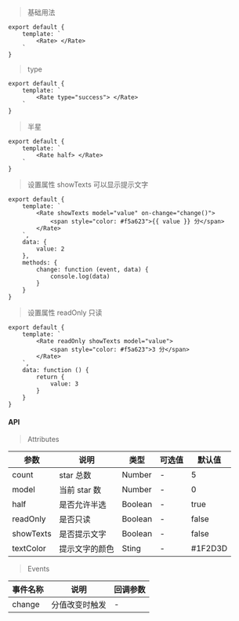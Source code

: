 > 基础用法

    export default {
        template: `
            <Rate> </Rate>
        `
    }

> type

    export default {
        template: `
            <Rate type="success"> </Rate>
        `
    }

> 半星

    export default {
        template: `
            <Rate half> </Rate>
        `
    }

> 设置属性 showTexts 可以显示提示文字

    export default {
        template: `
            <Rate showTexts model="value" on-change="change()">
                <span style="color: #f5a623">{{ value }} 分</span>
            </Rate>
        `,
        data: {
            value: 2
        },
        methods: {
            change: function (event, data) {
                console.log(data)
            }
        }
    }

> 设置属性 readOnly 只读

    export default {
        template: `
            <Rate readOnly showTexts model="value">
                <span style="color: #f5a623">3 分</span>
            </Rate>
        `,
        data: function () {
            return {
                value: 3
            }
        }
    }

#### API

> Attributes

参数 | 说明 | 类型 | 可选值 | 默认值
---|---|---|---|---
count | star 总数 | Number | - | 5
model | 当前 star 数 | Number | - | 0
half | 是否允许半选 | Boolean | - | true
readOnly | 是否只读 | Boolean | - | false
showTexts | 是否提示文字 | Boolean | - | false
textColor | 提示文字的颜色 | Sting | - | #1F2D3D


> Events

事件名称 | 说明 | 回调参数
---|---|---
change | 分值改变时触发 | -
